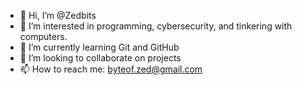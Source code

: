 - 👋 Hi, I’m @Zedbits
- 👀 I’m interested in programming, cybersecurity, and tinkering with computers.
- 🌱 I’m currently learning Git and GitHub
- 💞️ I’m looking to collaborate on projects
- 📫 How to reach me: [byteof.zed@gmail.com](mailto:byteof.zed@gmail.com?subject=[GitHub]%20Source%20Han%20Sans)
